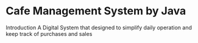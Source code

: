 # Cafe Management System by Java

Introduction
A Digital System that designed to simplify daily operation and keep track of purchases and sales
